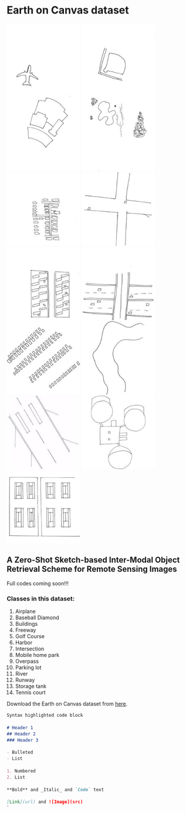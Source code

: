 # Earth on Canvas dataset
<img src=0.jpg alt="Aeroplane class" width="200"> <img src=1.jpg alt="Baseball Diamond class" width="200"> <img src=2.jpg alt="Buildings class" width="200"> <img src=41.jpg alt="Golf course class" width="200"> <img src=5.jpg alt="Harbor class" width="200"> <img src=64.jpg alt="Intersection class" width="200"> <img src=7.jpg alt="Mobilehome park class" width="200"> <img src=8.jpg alt="Overpass class" width="200"> <img src=19.jpg alt="Parking lot class" width="200"> <img src=34.jpg alt="River class" width="200"> <img src=80.jpg alt="Runway" width="200"> <img src=32.jpg alt="Storage tank class" width="200"> <img src=20.jpg alt="Tennis court class" width="200">

## A Zero-Shot Sketch-based Inter-Modal Object Retrieval Scheme for Remote Sensing Images


Full codes coming soon!!!

### Classes in this dataset:
1. Airplane
2. Baseball Diamond
3. Buildings
4. Freeway
5. Golf Course
6. Harbor
7. Intersection
8. Mobile home park
9. Overpass
10. Parking lot
11. River
12. Runway
13. Storage tank
14. Tennis court

Download the Earth on Canvas dataset from [here](https://drive.google.com/file/d/1bCElAva8lA-BCUHrAQkDu_CK0Cb7O7cD/view?usp=sharing).


```markdown
Syntax highlighted code block

# Header 1
## Header 2
### Header 3

- Bulleted
- List

1. Numbered
2. List

**Bold** and _Italic_ and `Code` text

[Link](url) and ![Image](src)
`
